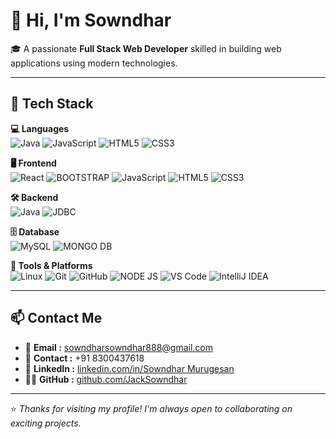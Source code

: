 # 👋 Hi, I'm **Sowndhar**

🎓 A passionate **Full Stack Web Developer** skilled in building web applications using modern technologies.

---

## 🚀 Tech Stack

**💻 Languages**  
![Java](https://img.shields.io/badge/Java-007396?style=for-the-badge&logo=java&logoColor=white)
![JavaScript](https://img.shields.io/badge/JavaScript-F7DF1E?style=for-the-badge&logo=javascript&logoColor=black)
![HTML5](https://img.shields.io/badge/HTML5-E34F26?style=for-the-badge&logo=html5&logoColor=white)
![CSS3](https://img.shields.io/badge/CSS3-1572B6?style=for-the-badge&logo=css3&logoColor=white)

**🖥️ Frontend**  
![React](https://img.shields.io/badge/React.js-61DAFB?style=for-the-badge&logo=react&logoColor=black)
![BOOTSTRAP](https://img.shields.io/badge/MONGO_DB-4479A1?style=for-the-badge&logo=mysql&logoColor=white)
![JavaScript](https://img.shields.io/badge/JavaScript-ES6+-F7DF1E?style=for-the-badge&logo=javascript&logoColor=black)
![HTML5](https://img.shields.io/badge/HTML5-E34F26?style=for-the-badge&logo=html5&logoColor=white)
![CSS3](https://img.shields.io/badge/CSS3-1572B6?style=for-the-badge&logo=css3&logoColor=white)

**🛠️ Backend**  
![Java](https://img.shields.io/badge/Java-Servlets/JSP-007396?style=for-the-badge&logo=java&logoColor=white)
![JDBC](https://img.shields.io/badge/JDBC-Database-003B57?style=for-the-badge&logoColor=white)

**🗄️ Database**  
![MySQL](https://img.shields.io/badge/MySQL-4479A1?style=for-the-badge&logo=mysql&logoColor=white)
![MONGO DB](https://img.shields.io/badge/MONGO_DB-4479A1?style=for-the-badge&logo=mysql&logoColor=white)

**🔧 Tools & Platforms**  
![Linux](https://img.shields.io/badge/Linux-FCC624?style=for-the-badge&logo=linux&logoColor=black)
![Git](https://img.shields.io/badge/Git-F05032?style=for-the-badge&logo=git&logoColor=white)
![GitHub](https://img.shields.io/badge/GitHub-181717?style=for-the-badge&logo=github&logoColor=white)
![NODE JS](https://img.shields.io/badge/NODE_JS-E34F26?style=for-the-badge&logo=html5&logoColor=white)
![VS Code](https://img.shields.io/badge/VS%20Code-007ACC?style=for-the-badge&logo=visual-studio-code&logoColor=white)
![IntelliJ IDEA](https://img.shields.io/badge/IntelliJIDEA-000000?style=for-the-badge&logo=intellijidea&logoColor=white)

---

## 📫 Contact Me

- 📧 **Email :** [sowndharsowndhar888@gmail.com](mailto:sowndharsowndhar888@gmail.com)  
- 📱 **Contact :** +91 8300437618  
- 💼 **LinkedIn :** [linkedin.com/in/Sowndhar Murugesan]([https://linkedin.com/in/yourprofile](https://www.linkedin.com/in/sowndhar-murugesan-386846344?utm_source=share&utm_campaign=share_via&utm_content=profile&utm_medium=android_app))  
- 🧑‍💻 **GitHub :** [github.com/JackSowndhar](https://github.com/JackSowndhar)

---

⭐️ *Thanks for visiting my profile! I'm always open to collaborating on exciting projects.*
